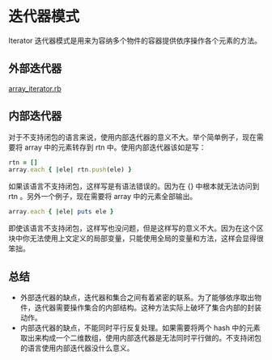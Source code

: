# 迭代器模式

Iterator 迭代器模式是用来为容纳多个物件的容器提供依序操作各个元素的方法。

## 外部迭代器

[array_iterator.rb](src/array_iterator.rb)

## 内部迭代器

对于不支持闭包的语言来说，使用内部迭代器的意义不大。举个简单例子，现在需要将 array 中的元素转存到 rtn 中。使用内部迭代器该如是写：

```ruby
rtn = []
array.each { |ele| rtn.push(ele) }
```

如果该语言不支持闭包，这样写是有语法错误的。因为在 {} 中根本就无法访问到 rtn 。另外一个例子，现在需要将 array 中的元素全部输出。

```ruby
array.each { |ele| puts ele }
```

即使该语言不支持闭包，这样写也没问题，但是这样写的意义不大。因为在这个区块中你无法使用上文定义的局部变量，只能使用全局的变量和方法，这样会显得很笨拙。

## 总结

- 外部迭代器的缺点，迭代器和集合之间有着紧密的联系。为了能够依序取出物件，迭代器需要操作集合的内部结构。这种方法实际上破坏了集合内部的封装动作。
- 内部迭代器的缺点，不能同时平行反复处理。如果需要将两个 hash 中的元素取出来构成一个二维数组，使用内部迭代器是无法同时平行做的。不支持闭包的语言使用内部迭代器没什么意义。
